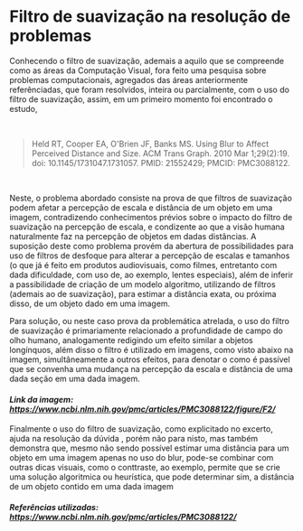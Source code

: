 # Filtro de suavização na resolução de problemas

Conhecendo o filtro de suavização, ademais a aquilo que se compreende como as áreas da Computação Visual, fora feito uma pesquisa sobre problemas computacionais, agregados das áreas anteriormente referênciadas, que foram resolvidos, inteira ou parcialmente, com o uso do filtro de suavização, assim, em um primeiro momento foi encontrado o estudo, 

<br>

> Held RT, Cooper EA, O'Brien JF, Banks MS. Using Blur to Affect Perceived Distance and Size. ACM Trans Graph. 2010 Mar 1;29(2):19. doi: 10.1145/1731047.1731057. PMID: 21552429; PMCID: PMC3088122.

<br>

Neste, o problema abordado consiste na prova de que filtros de suavização podem afetar a percepção de escala e distância de um objeto em uma imagem, contradizendo conhecimentos prévios sobre o impacto do filtro de suavização na percepção de escala, e condizente ao que a visão humana naturalmente faz na percepção de objetos em dadas distâncias. A suposição deste como problema provém da abertura de possibilidades para uso de filtros de desfoque para alterar a percepção de escalas e tamanhos (o que já é feito em produtos audiovisuais, como filmes, entretanto com dada dificuldade, com uso de, ao exemplo, lentes especiais), além de inferir a passibilidade de criação de um modelo algoritmo, utilizando de filtros (ademais ao de suavização), para estimar a distância exata, ou próxima disso, de um objeto dado em uma imagem.

Para solução, ou neste caso prova da problemática atrelada, o uso do filtro de suavização é primariamente relacionado a profundidade de campo do olho humano, analogamente redigindo um efeito similar a objetos longínquos, além disso o filtro é utilizado em imagens, como visto abaixo na imagem, simultâneamente a outros efeitos, para denotar o como é passível que se convenha uma mudança na percepção da escala e distância de uma dada seção em uma dada imagem.

#### _Link da imagem: https://www.ncbi.nlm.nih.gov/pmc/articles/PMC3088122/figure/F2/_

Finalmente o uso do filtro de suavização, como explicitado no excerto, ajuda na resolução da dúvida , porém não para nisto, mas também demonstra que, mesmo não sendo possível estimar uma distância para um objeto em uma imagem apenas no uso do blur, pode-se combinar com outras dicas visuais, como o conttraste, ao exemplo, permite que se crie uma solução algoritmica ou heurística, que pode determinar sim, a distância de um objeto contido em uma dada imagem  


#### _Referências utilizadas: https://www.ncbi.nlm.nih.gov/pmc/articles/PMC3088122/_
